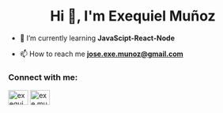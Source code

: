 <h1 align="center">Hi 👋, I'm Exequiel Muñoz</h1>






- 🌱 I’m currently learning **JavaScipt-React-Node**

- 📫 How to reach me **jose.exe.munoz@gmail.com**

<h3 align="left">Connect with me:</h3>
<p align="left">
<a href="https://www.linkedin.com/in/exequiel-mu%C3%B1oz-desarrollador-web/" target="blank"><img align="center" src="https://raw.githubusercontent.com/rahuldkjain/github-profile-readme-generator/master/src/images/icons/Social/linked-in-alt.svg" alt="exequiel muñoz" height="30" width="40" /></a>
<a href="https://www.instagram.com/exe_munioz/" target="blank"><img align="center" src="https://raw.githubusercontent.com/rahuldkjain/github-profile-readme-generator/master/src/images/icons/Social/instagram.svg" alt="exe.munioz" height="30" width="40" /></a>
</p>



